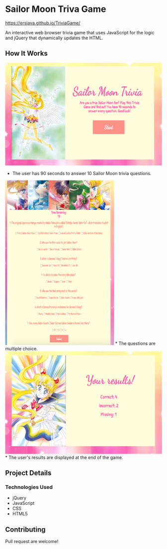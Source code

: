 # Sailor Moon Triva Game
https://ersjava.github.io/TriviaGame/

An interactive web browser trivia game that uses JavaScript for the logic and jQuery that dynamically updates the HTML.

## How It Works

<img src="https://github.com/ersJava/TriviaGame/blob/master/screenshot01.png" width="550" height="330" alt="screenshot">

* The user has 90 seconds to answer 10 Sailor Moon trivia questions.


<img src="https://github.com/ersJava/TriviaGame/blob/master/screenshot02.png" width="350" height="530" alt="screenshot">
* The questions are multiple choice.


<img src="https://github.com/ersJava/TriviaGame/blob/master/screenshot03.png" width="550" height="330" alt="screenshot">
* The user's results are displayed at the end of the game.


## Project Details

### Technologies Used
* jQuery
* JavaScript
* CSS
* HTML5

## Contributing
Pull request are welcome!


